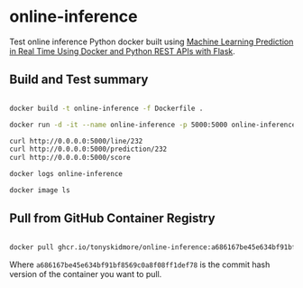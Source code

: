 # online-inference

Test online inference Python docker built using [Machine Learning Prediction in Real Time Using Docker and Python REST APIs with Flask](https://towardsdatascience.com/machine-learning-prediction-in-real-time-using-docker-and-python-rest-apis-with-flask-4235aa2395eb).

## Build and Test summary

````bash

docker build -t online-inference -f Dockerfile .

docker run -d -it --name online-inference -p 5000:5000 online-inference

curl http://0.0.0.0:5000/line/232
curl http://0.0.0.0:5000/prediction/232
curl http://0.0.0.0:5000/score

docker logs online-inference

docker image ls

````

## Pull from GitHub Container Registry

````bash

docker pull ghcr.io/tonyskidmore/online-inference:a686167be45e634bf91bf8569c0a8f08ff1def78

````

Where `a686167be45e634bf91bf8569c0a8f08ff1def78` is the commit hash version of the container you want to pull.
